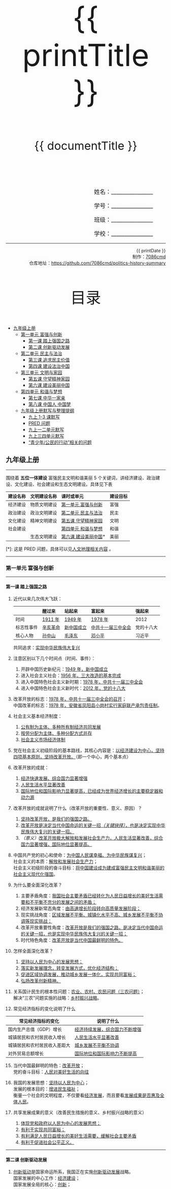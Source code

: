 
  <style>
  #title {
    padding-top: 40%;
    font-size: 96px;
  }

  #subtitle {
    font-size: 36px;
    padding-top: 18%;
  }

  #ending {
    padding-top: 60%;
    font-size: 48px;
    padding-bottom: 12%;
  }

  .center {
    text-align: center;
  }
  .right {
    text-align: right;
  }

  #inform {
    padding-right: 8%;
    font-size: 18px;
  }

  #allinform {
    padding-top: 18%;
  }

  .topic {
    padding-top: 12%;
    padding-bottom: 8%;
    font-size: 48px;
  }
</style>
<div class="center">
  <div id="title">{{ printTitle }}</div>
  <div id="subtitle" v-if="documentTitle !== printTitle">{{ documentTitle }}</div>
</div>
<div class="right" id="allinform">
  <p id="inform">姓名：________________</p>
  <p id="inform">学号：________________</p>
  <p id="inform">班级：________________</p>
  <p id="inform">学校：________________</p>

  <hr />
  <div>
    {{ printDate }}<br />
    制作：<a href="https://github.com/7086cmd/">7086cmd</a><br />
    仓库地址：<a href="https://github.com/7086cmd/politics-history-summary"
      >https://github.com/7086cmd/politics-history-summary</a
    >
  </div>
</div>


<div class="divider_top"></div>

<div class="divider_top"></div>

<div class="center">
  <div class="topic">目录</div>
</div>

  - [九年级上册](#九年级上册)<br>
    - [第一单元 富强与创新](#第一单元-富强与创新)<br>
      - [第一课 踏上强国之路](#第一课-踏上强国之路)<br>
      - [第二课 创新驱动发展](#第二课-创新驱动发展)<br>
    - [第二单元 民主与法治](#第二单元-民主与法治)<br>
      - [第三课 追求民主价值](#第三课-追求民主价值)<br>
      - [第四课 建设法治中国](#第四课-建设法治中国)<br>
    - [第三单元 文明与家园](#第三单元-文明与家园)<br>
      - [第五课 守望精神家园](#第五课-守望精神家园)<br>
      - [第六课 建设美丽中国](#第六课-建设美丽中国)<br>
    - [第四单元 和谐与梦想](#第四单元-和谐与梦想)<br>
      - [第七课 中华一家亲](#第七课-中华一家亲)<br>
      - [第八课 中国人 中国梦](#第八课-中国人-中国梦)<br>
    - [九年级上册默写与整理提纲](#九年级上册默写与整理提纲)<br>
      - [九上 1-3 课默写](#九上-1-3-课默写)<br>
      - [PRED 问题](#pred-问题)<br>
      - [九上一二单元默写](#九上一二单元默写)<br>
      - [九上三四单元默写](#九上三四单元默写)<br>
      - [“青少年/公民的行动”相关的问题](#“青少年/公民的行动”相关的问题)<br>

<div class="divider_top"></div>


## 九年级上册

---

围绕着 **五位一体建设** 富强民主文明和谐美丽 5 个关键词，讲经济建设、政治建设、文化建设、社会建设和生态文明建设。具体见下表

| 建设名称 | 文明建设名称 | 课时或单元                                                                                 | 建设目标 |
| :------- | :----------- | :----------------------------------------------------------------------------------------- | :------- |
| 经济建设 | 物质文明建设 | [第一单元 富强与创新](/道德与法治/九年级上册/第一单元%20富强与创新/)                       | 富强     |
| 政治建设 | 政治文明建设 | [第二单元 民主与法治](/道德与法治/九年级上册/第二单元%20民主与法治/)                       | 民主     |
| 文化建设 | 精神文明建设 | [第五课 守望精神家园](/道德与法治/九年级上册/第三单元%20文明与家园/#第五课-守望精神家园)   | 文明     |
| 社会建设 |              | [第四单元 和谐与梦想](/道德与法治/九年级上册/第四单元%20和谐与梦想/)                       | 和谐     |
|          | 生态文明建设 | [第六课 建设美丽中国](/道德与法治/九年级上册/第三单元%20文明与家园/#第六课-建设美丽中国)\* | 美丽     |

[\*]: 这是 PRED 问题，具体可以见[人文地理相关内容](/人文地理/第六单元%20共同面对的全球性问题/) 。

---

<div class="divider"></div>

### 第一单元 富强与创新

---

#### 第一课 踏上强国之路

1. 近代以来几次伟大飞跃：

    |            | 醒过来          | 站起来            | 富起来                    | 强起来     |
    | ---------- | --------------- | ----------------- | ------------------------- | ---------- |
    | 时间       | <u>1911 年</u>  | <u>1949 年</u>    | <u>1978 年</u>            | 2012       |
    | 标志性事件 | <u>辛亥革命</u> | <u>新中国成立</u> | <u>中共十一届三中全会</u> | 党的十八大 |
    | 核心人物   | <u>孙中山</u>   | <u>毛泽东</u>     | <u>邓小平</u>             | 习近平     |

    共同追求：<u>实现中华民族伟大复兴</u>

2. 注意区别以下几个时间点（时间、事件）：

    1. 开辟中国历史新纪元：<u>1949 年，新中国成立</u>
    2. 进入社会主义社会：<u>1956 年，三大改造的基本完成</u>
    3. 进入中国特色社会主义新时期：<u>1978 年，中共十一届三中全会</u>
    4. 进入中国特色社会主义新时代：<u>2012 年，党的十八大</u>

3. 改革开放的标志：<u>1978 年，中共十一届三中全会的召开</u>；<br>
   中国改革的标志：<u>1978 年，安徽省凤阳县小岗村实行家庭联产承包责任制</u>。

4. 社会主义基本经济制度：

    1. <u>公有制为主体、多种所有制经济共同发展</u>
    2. <u>按劳分配为主体、多种分配方式并存</u>
    3. <u>社会主义市场经济体制</u>

5. 党在社会主义初级阶段的基本路线，其核心内容是：<u>以经济建设为中心，坚持四项基本原则，坚持改革开放。</u>（即一个中心，两个基本点）

6. 改革开放的成就：

    1. <u>经济快速发展、综合国力显著增强</u>
    2. <u>人民生活水平显著改善</u>
    3. <u>国际地位和国际影响力显著提高，已经成为世界经济增长的主要稳定器和动力源</u>

7. 改革开放的成就说明了什么（改革开放的重要性、意义、原因）？

    1. <u>坚持改革开放，是我们的强国之路。</u>
    2. <u>改革开放是决定当代中国命运的关键一招<i>（关键抉择）</i>，也是决定实现中华民族伟大复兴的关键一招。</u>
    3. <i>（意义）</i><u>改革开放极大解放和发展社会生产力，人民生活显著改善，综合国力显著增强，国际地位显著提高。</u>

8. 中国共产党的初心和使命：<u>为中国人民谋幸福、为中华民族谋复兴</u>；<br>
   社会主义的本质：<u>解放和发展社会生产力</u>；<br>
   社会主义初级阶段的奋斗目标：<u>将中国建设成为建成富强民主文明和谐美丽的社会主义现代化强国</u>。

9. 为什么要全面深化改革？

    1. 主要矛盾角度：<u>我国社会主要矛盾已经转化为人民日益增长的美好生活需要和不平衡不充分的发展之间的矛盾；</u>
    2. 经济发展新常态角度：<u>由高速增长阶段转向高质量发展阶段；</u>
    3. 现实挑战角度：<u>区域发展不平衡、城镇化水平不高、城乡发展不平衡不协调等现实挑战；</u>
    4. 改革开放重要性角度：<u>改革开放是我们的强国之路，是决定当代中国命运的关键一招，也是实现中华民族伟大复兴的关键一招；</u>
    5. 时代特色角度：<u>改革开放是当代中国最鲜明的特色。</u>

10. 怎样全面深化改革？

    1. <u>坚持以人民为中心的发展思想；</u>
    2. <u>落实新发展理念，转变发展方式，优化经济结构；</u>
    3. <u>促进区域协调发展，推动城乡发展一体化，实现共同富裕；</u>
    4. <u>弘扬改革创新精神。</u>

11. 关系国计民生的根本性问题：<u>农业、农村、农民问题（三农问题）</u>；<br>
    解决“三农”问题实施的战略：<u>乡村振兴战略</u>。

12. 常见经济指标的变化说明了什么

| 常见经济指标的变化           | 说明了什么                            |
| ---------------------------- | ------------------------------------- |
| 国内生产总值（GDP）增长      | <u>经济持续发展，综合国力不断增强</u> |
| 城镇居民和农村居民收入增长   | <u>人民生活水平显著改善</u>           |
| 城镇居民和农村居民收入差距大 | <u>城乡发展不平衡不协调</u>           |
| 对外贸易总额增长             | <u>国际地位和国际影响力不断提高</u>   |

15. 当代中国最鲜明的特色：<u>改革开放</u>；<br>
    党的奋斗目标：<u>人民对美好生活的向往</u>

16. 我国的发展思想：<u>坚持以人民为中心</u>；<br>
    发展的根本目的：<u>增进民生福祉</u>；<br>
    衡量一个社会的文明程度，不仅要看<u>经济发展</u>，而且要看<u>发展成果是否惠及全体人民</u>。

17. 共享发展成果的意义（改善民生措施的意义、乡村振兴战略的意义）
    1. <u>体现党和政府以人民为中心的发展思想；</u>
    2. <u>有利于实现共同富裕；</u>
    3. <u>有利满足人民日益增长的美好生活需要，缓解社会主要矛盾</u>
    4. <u>有利于促进社会公平正义。</u>

---

#### 第二课 创新驱动发展

1. <u>创新驱动</u>是国家命运所系，我国正在实施<u>创新驱动发展</u>战略。<br>
   国家发展的中心工作：<u>经济建设</u>；<br>
   国家发展全局的核心：<u>创新</u>；<br>
   创新的核心：<u>科技创新</u>；<br>
2. 创新的重要性：
    1. <u>科技创新能力已经成为综合国力竞争的决定性因素。（创新已经成为世界主要国家发展战略的重心。）</u>
    2. <u>创新是引领发展的第一动力，创新是一个民族进步的灵魂，是一个国家兴旺发达的不竭源泉。</u>
3. 改革与创新的关系：
    1. <u>创新是改革开放的生命。</u>
    2. <u>国家用改革之手激活创新引擎</u>
4. 国家的中心工作：<u>经济建设</u>；<br>
   国家发展全局的核心：<u>创新</u>；<br>
   关系国计民生的根本性问题：<u>农业农村农民问题</u>；<br>
   全面创新的核心：<u>科技创新</u>；<br>
   经济建设的重心：<u>依靠科技进步和提高劳动者素质</u>；<br>
   我们的强国之路：<u>改革开放</u>；<br>
   引领发展的第一动力：<u>创新</u>；<br>
   当代中国最鲜明的特色：<u>改革开放</u>；<br>
   民族振兴、社会进步的基石：<u>教育</u>；<br>
   企业持续发展之基、市场制胜之道：<u>提升创新能力</u>；<br>
   决定当代中国命运的关键抉择：<u>改革开放</u>；<br>
   综合国力竞争的决定性因素：<u>科技创新能力</u>；<br>
   培养创新型人才的根本途径：<u>教育</u>；<br>
   社会创新的重要力量：<u>企业</u>。

5. 党的奋斗目标：<u>人民对美好生活的向往</u>；<br>
   党和政府坚持的发展思想：<u>以人民为中心</u>；<br>
   社会主义初级阶段的奋斗目标：<u>把我国建设成为富强民主文明和谐的社会主义现代化强国</u>；<br>
   我国社会主要矛盾：<u>人民日益增长的美好生活需要和不平衡不充分的发展之间的矛盾</u>。

6. 发展的目的：<u>增进民生福祉</u>；<br>
   创新的目的：<u>增进人民福祉，让生活更美好</u>。

7. 我国取得的科技成就体现了怎样的科技现状：
   <u>我国在尖端技术的掌握和创新方面打下了坚实的基础，在一些重要领域走在世界前列。</u>

8. 为什么要建设创新型国家？
    1. 重要性角度：<u>创新是引领发展的第一动力，科技创新能力已经成为综合国力竞争的决定性因素。</u>
    2. 科技国情角度：<u>从整体上看，仍面临创新能力不强、科技发展总体水平不高、科技对经济社会发展的支撑能力不足、科技对经济增长贡献率远低于发达国家水平等问题。中国科技创新之路任重道远，需要加快建设创新型国家。</u>
    3. 意义角度：<u>建设创新型国家，有利于提高我国的科技创新能力和科技发展水平，有利于提高科技对经济社会发展的支撑能力和对经济增长的贡献率，有利于增强综合国力，在国际竞争中占据战略主动地位。</u>
9. 怎样建设创新型国家？
    1. 国家角度：
        1. <u>落实科教兴国、人才强国战略，把经济建设重心转移到依靠科技进步和提高劳动者素质的轨道上来；</u>
        2. <u>大力发展教育事业，培养创新型人才；</u>
        3. <u>实施创新驱动发展战略，推进以科技创新为核心的全面创新，增强自主创新能力；</u>
        4. <u>营造有利于创新的舆论氛围和法治环境。</u>
    2. 企业角度：
        1. <u>企业是社会创新的重要力量，提升创新能力是企业持续发展之基、市场制胜之道；</u>
        2. <u>增强自主创新能力。</u>
    3. 个人角度：
        1. <u>努力学习，提高科学文化素质；</u>
        2. <u>积极参加社会实践，培养创新能力和实践能力；</u>
        3. <u>树立远大理想，增强社会责任感。</u>
10. 教育的重要性 （国家角度）：<u>教育是民族振兴、社会进步的基石，是提高国民素质，培养创新型人才、促进人的全面发展的根本途径。</u>（个人角度见[八下第二单元](/道德与法治/八年级下册/第二单元%20理解权利义务/)内容）

---

<iframe src="/assets/summaries-blank/ml-g91-1-1-1.pdf" frameborder="0" width="100%" height="40%" type="application/pdf"></iframe>

<iframe src="/assets/summaries-blank/ml-g91-1-1-2.pdf" frameborder="0" width="100%" height="40%" type="application/pdf"></iframe>

<iframe src="/assets/summaries-blank/ml-g91-1-2.pdf" frameborder="0" width="100%" height="40%" type="application/pdf"></iframe>

<div class="divider"></div>

### 第二单元 民主与法治

---

#### 第三课 追求民主价值

1. 社会主义民主的本质特征：<u>人民当家作主</u><br>
   目的：<u>保障最广大人民的利益</u><br>
   我国社会主义民主的特点：<u>是新型的民主，是维护人民根本利益的最广泛、最真实、最管用的民主</u>；

2. 我国社会主义民主的重要形式：<u>选举民主、协商民主</u>；<br>
   我国公民行使民主权利的形式：<u>民主选举、民主决策、民主监督</u>。

3. 人民民主的真谛：<u>有事好商量，众人的事情由众人商量</u>；<br>
   我国社会主义民主政治的特有形式和独特优势：<u>协商民主</u>；

4. 我国的社会主义民主制度：

    1. <u>人民代表大会制度</u>（人民掌握国家政权、行使权力的根本途径）；
    2. <u>中国共产党领导的多党合作和政治协商制度</u>（求同存异、最大公约数、最大同心圆）；
    3. <u>民族区域自治制度</u>（实现民族平等）；
    4. <u>基层群众自主制度</u>（社会主义民主政治建设的基础）；

5. 人民实现民主权利的一种重要形式：<u>民主选举</u>；<br>
   保障人民利益得到充分实现的有效方式：<u>民主决策</u>；<br>
   公民参与民主生活、行使公民监督权的具体体现：<u>民主监督</u>；

6. 我国公民参与民主决策的制度：<u>社情民意反映制度</u>、<u>专家咨询制度</u>、<u>重大事项社会公示制度</u>和<u>社会听证制度</u>等是公民参与民主决策的有力保证。

7. 社会听证制度（或其它民主决策制度）的意义：

    1. <u>是公民参与民主决策的有力保证；</u>
    2. <u>有利于决策方认真听取各方意见，集中民智，促进决策科学化。</u>

8. 民主监督的意义

    1. 国家角度：<u>有利于国家机关和国家工作人员改进工作，防止滥用权力，预防腐败；</u>
    2. 个人角度：<u>有助于增强公民的参与意识，保障公民的监督权。</u>

9. 网络问政的作用

    1. <u>有利于推进决策的民主化和科学化；</u>
    2. <u>有利于拓宽民主渠道，保障公民的监督权；</u>
    3. <u>有利于促进政府依法行政。</u>

10. 政府召开听证会（或网络问政）说明了什么

    1. <u>我国是人民当家作主的国家（人民是国家的主人）；</u>
    2. <u>政府坚持以人民为中心的发展思想；</u>
    3. <u>政府坚持依法行政，保障公民的参与权和监督权。</u>

11. 公民参与听证会（或网络问政）说明了什么

    1. <u>我国是人民当家作主的国家（人民是国家的主人）；</u>
    2. <u>公民依法享有建议权和监督权；</u>
    3. <u>公民参与民主生活的意识在不断增强。</u>

12. 公民如何参与民主生活：
    要有<u>社会责任感</u>和<u>主人翁意识</u>，以<u>理性、公正、客观</u>的态度全面、深刻、辩证地看问题， <u>立场正确、逻辑清晰</u>地表达观点和意见，逐步提高<u>依法有序</u>的能力。

13. 公民如何增强民主意识
    1. 公民要<u>自觉遵守宪法</u>，始终按照宪法原则和精神参与民主生活。
    2. 要不断<u>积累民主知识</u>，形成尊重、宽容、批判和协商的民主态度。
    3. 通过<u>依法参与公共事务</u>，在实践中增强民主意识。

---

#### 第四课 建设法治中国

1. 法治的要求

    1. 法治要求实行<u>良法之治</u>。其特征是：
        1. <u>反应最广大人民群众的意志和利益</u>；
        2. 反映社会发展的规律；
        3. <u>维护公民的基本权利</u>，<u>符合公平正义要求</u>，促进人与社会的共同发展；
    2. 法治还要求<u>善治</u>。其要求是：
        1. <u>建立在民主的基础上</u>；
        2. <u>通过赋予公民更多的参与公共活动的机会和权利</u>。

2. <u>依法治国</u>是党领导人民治理国家的基本方略。
3. 全面依法治国<br>
   地位：<u>是中国特色社会主义的本质要求和重要保障</u>；<br>
   全面依法治国的根本遵循和行动指南：<u>习近平法治思想</u>；<br>
   全面依法治国的总目标：<u>建设中国特色社会主义法治体系，建设社会主义法治国家</u>；<br>
   （全面）依法治国的基本方针：<u>科学立法、严格执法、公正司法、全民守法</u>。
4. 区分几个本质性的观点
    1. 中国特色社会主义最本质的特征：<u>中国共产党领导</u>；
    2. 中国特色社会主义本质要求：<u>全面依法治国</u>；
    3. 我国社会主义民主政治的本质特征：<u>人民当家作主</u>。
5. 中国特色社会主义法治道路，必须坚持<u>党的领导、人民当家作主、依法治国</u>有机统一。
6. 现代法治政府行使权利普遍奉行的基本原则是<u>依法行政</u>，其核心是<u>规范政府行政权</u>。
7. 政府和人民的关系

    1. <u>政府的权利来源于人民</u>；
    2. <u>政府的宗旨是为人民服务</u>；
    3. <u>政府的工作要对人民负责，受人民监督，为人民谋利益</u>。

8. 如何建设法治政府（如何坚持依法行政）

    1. <u>我国政府依法行政，全面推进政务公开</u>，保障公民的知情权和监督权，<u>促进政府决策科学化和民主化</u>；
    2. <u>防范行政权力的滥用</u>，维护广大人民群众的合法利益，<u>提高政府公信力</u>；
    3. <u>公民要积极参与、献计献策、主动监督</u>。

9. 建设法治政府的意义有哪些

    1. 政府角度
        1. <u>有利于我国政府依法行政，全面推进政务公开，促进政府决策科学化和民主化</u>；
        2. <u>有利于防范行政权力的滥用，提高政府公信力</u>；
    2. 公民角度
        1. <u>有利于保障公民的知情权和监督权</u>；
        2. <u>有利于维护广大人民群众的合法利益</u>。

10. 如何厉行法治

    1. 总要求：<u>要推进科学立法、严格执法、公正司法、全民守法</u>。
    2. 对社会各界的要求<br>
       公民：<u>要增强尊法学法守法用法意识，树立正确的权利义务观念</u>；<br>
       企业：<u>依法经营</u>；<br>
       中国共产党：<u>依法执政</u>；<br>
       政府：<u>严格执法，依法行政</u>；<br>
       立法机关：<u>科学立法</u>；<br>
       司法机关：<u>公正司法</u>；<br>
       社会：<u>加强法治宣传，弘扬法治精神，共同营造良好的法治文化环境</u>。<br>

11. 法治和德治的关系
    1. <u>法律与道德相辅相成，法治与德治相得益彰，共同发挥作用</u>；
    2. <u>既重视发挥法律的规范作用，又重视发挥道德的教化作用</u>；
    3. <u>强化法律对道德建设的促进作用，强化道德对法治文化的支撑作用</u>。

---

<iframe src="/assets/summaries-blank/ml-g91-2-3.pdf" frameborder="0" width="100%" height="40%" type="application/pdf"></iframe>

<iframe src="/assets/summaries-blank/ml-g91-2-4.pdf" frameborder="0" width="100%" height="40%" type="application/pdf"></iframe>

<div class="divider"></div>

### 第三单元 文明与家园

---

#### 第五课 守望精神家园

1. 中华文化的特点：<u>源远流长、博大精深、薪火相传、历久弥新</u>；
2. 中华民族共同创造的精神家园：<u>中华文化</u>；<br>
   中华文化的精髓：<u>中华传统美德</u>；
3. 一个民族进步的灵魂：<u>创新</u>；<br>
   一个国家、一个民族的灵魂：<u>文化</u>；
4. 中华文化薪火相传、历久弥新的原因：<u>中华文化具有应对挑战、与时俱进的创造力和海纳百川、有容乃大的包容力</u>；
5. 中国特色社会主义文化的内涵：<u>中华优秀传统文化、革命文化、社会主义先进文化</u>；
6. 中华民族精神的内涵：<u>以爱国主义为核心的团结统一、爱好和平、勤劳勇敢、自强不息的伟大民族精神</u>；
7. 民族精神的品格：<u>与时俱进</u>；<br>
   当代中国精神的集中体现：<u>社会主义核心价值观</u>；
8. 社会主义核心价值观的内涵：

    1. 国家层面的价值目标：<u>富强、民主、文明、和谐</u>；
    2. 社会层面的价值取向：<u>自由、平等、公正、法治</u>；
    3. 个人层面的价值准则：<u>爱国、敬业、诚信、友善</u>；

9. 中华文化的重要性（作用）

    1. <u>文化是一个国家、一个民族的灵魂；</u>
    2. 中华文化积淀着中华民族最深层的精神追求，代表着中华民族独特的精神标识，<u>为中华民族的伟大复兴提供了精神动力；</u>
    3. <u>增添了中国人民和中华民族内心深处的自信和自豪；</u>
    4. 中华文化是各民族共同创造的精神家园，是中华民族的根。

10. 坚定文化自信的重要性

    1. <u>文化自信是一个国家、一个民族发展中最基本、最深沉、最持久的力量；</u>
    2. <u>有利于实现中华民族伟大复兴；</u>
    3. <u>坚定文化自信，事关国运兴衰、文化安全和民族精神的传承和发展。</u>

11. 如何坚定文化自信（如何发展中国特色社会主义文化）

    1. <u>坚持以马克思主义为指导；</u>
    2. <u>推动中华优秀传统文化创造性转化、创造性发展</u>，继承革命文化，发展社会主义先进文化；
    3. <u>不忘本来，吸收外来，面向未来</u>，不断铸就中华文化新辉煌。

12. 举办各类先进人物评选表彰活动的意义

    1. <u>有利于践行社会主义核心价值观，弘扬中华民族传统美德；</u>
    2. <u>有利于弘扬以爱国主义为核心的民族精神，为中华民族伟大复兴提供不竭精神动力；</u>
    3. <u>有利于增强人们的社会责任感，弘扬社会正义，维护社会正气。</u>

13. 弘扬民族精神的原因（重要性）

    1. <u>民族精神始终是中华民族生生不息、发展壮大的强大精神支柱；</u>
    2. <u>是维系我国各族人民世世代代团结奋斗的牢固精神纽带；</u>
    3. <u>是激励中华儿女为实现中国梦而奋斗的不竭精神动力。</u>

14. XX 精神和民族精神的关系

    1. <u>XX 精神是中华民族精神的丰富和发展；</u>
    2. <u>是中华民族精神的具体体现；</u>
    3. <u>具有鲜明的先进性和时代性。</u>

15. 培育社会主义核心价值观的原因

    1. <u>社会主义核心价值观是当代中国精神的集中体现；</u>
    2. <u>是当代中国人评判是非曲直的价值标准；</u>
    3. 凝结着全体人民共同的价值追求，是坚持和发展中国特色社会主义的价值导向，也<u>是实现中华民族伟大复兴的价值引领；</u>
    4. <u>促进人的全面发展，引领人的全面进步。</u>

---

#### 第六课 建设美丽中国

::: warning 重要提醒

本课内容和人文地理 PRED 问题内容重复，详见[人文地理 PRED 问题](/人文地理/第六单元%20共同面对的全球性问题/))

:::

---

<iframe src="/assets/summaries-blank/ml-g91-3-5.pdf" frameborder="0" width="100%" height="40%" type="application/pdf"></iframe>

<div class="divider"></div>

### 第四单元 和谐与梦想

---

#### 第七课 中华一家亲

::: tip 提醒
本课的内容主要围绕民族团结和祖国统一来讲，和[中国现代史第四单元](/中国历史/现代史/第四单元%20民族团结与祖国统一/)的内容相近。
:::

1. 处理民族关系的基本政治制度：<u>民族区域自治制度</u>；<br>
   处理民族关系的方针：<u>民族平等、民族团结和各民族共同繁荣</u>；<br>
   社会主义民族关系：<u>平等团结互助和谐</u>。

2. 我国民族人口分布格局：<u>大杂居、小聚居、交错居住</u>（可见[地理部分内容](/人文地理/第四单元%20中国各族人民的家园/第一课%20国土与人民/#第四框-多民族的大家庭)）；

3. 中华民族的最高利益：<u>加强和巩固民族团结，维护祖国统一</u>；<br>
   中华民族的根本利益：<u>解决台湾问题，实现祖国完全统一</u>。

4. 安邦定国的重要基石：<u>国家安全</u>；<br>
   民族振兴、社会进步的基石：<u>教育</u>。

5. 一国两制的内容<br>
   在<u>祖国统一</u>的前提下，国家的主体坚持<u>社会主义</u>制度，同时在<u>台湾、香港、澳门</u>保持原有的<u>资本主义制度和生活方式</u>长期不变，享有<u>高度</u>的自治权。

6. “一国”和“两制”的关系<br>
   “一国”是实行“两制”的<u>前提</u>和<u>基础</u>，“两制”<u>从属</u>和<u>派生</u>于“一国”并统一于“一国”之内。

7. 一国两制的成功实践

    1. <u>1997</u>年 7 月 1 日，<u>香港</u>回归；
    2. <u>1999</u>年 12 月 20 日，<u>澳门</u>回归。

8. 香港澳门问题的实质：<u>国家主权问题</u>；<br>
   台湾问题的实质：<u>内政问题</u>；<br>
   台湾问题的由来：<u>1949 年渡江战役胜利，结束了国民党在大陆的统治，国民党残余势力退往台湾</u>。

9. 保持香港、澳门长期繁荣稳定的方针：<u>“一国两制”、“港人治港”、“澳人治澳”、高度自治</u>。

10. 解决台湾问题、实现祖国完全统一的措施

    1. <u>“和平统一、一国两制”</u>是解决台湾问题的基本方针，也是实现国家统一的最佳方式；
    2. <u>一个中国原则</u>是两岸关系的政治基础，必须坚持 “九二共识”，坚决反对“台独”；
    3. 文化经济领域：<u>共同弘扬中华文化，增进对和平统一的认同。深化两岸融合发展，打造两岸共同市场，多走动、多交流、多沟通，增进理解、信任。</u>；

11. 为什么要加强和巩固民族团结

    1. <u>加强和巩固民族团结，维护祖国统一，是中华民族的最高利益；</u>
    2. <u>维护和促进民族团结，是每个公民的神圣职责和光荣义务；</u>
    3. <u>各族人民只有铸牢中华民族共同体意识，手足相亲、守望相助、齐心奋斗，伟大的祖国才能繁荣发展。</u>

12. 公民如何履行维护民族团结的义务

    1. <u>维护和促进民族团结，是每个公民的神圣职责和光荣义务；</u>
    2. <u>铸牢中华民族共同体意识；</u>
    3. <u>尊重各民族的宗教信仰、风俗习惯、语言文字；宣传党的民族政策；与破坏民族团结的行为作斗争；</u>

13. 促进各民族共同繁荣、增进民族团结的意义

    1. <u>有利于民族地区经济发展；</u>
    2. <u>有利于促进民族关系更加融洽、社会更加和谐稳定；</u>
    3. <u>有利于推动少数民族文化发展；</u>
    4. <u>有利于巩固边防、维护国家统一和安全。</u>

14. 为什么说实现祖国完全统一是历史的必然（解决台湾问题、实现祖国完全统一的有利条件）

    1. <u>改革开放以来，我国经济发展迅速，综合国力不断增强；</u>
    2. <u>台湾是中华人民共和国的神圣领土的一部分；</u>
    3. <u>“一国两制”在香港、澳门的成功实践；</u>
    4. <u>两岸同胞同根同源、同文同种，中华文化是两岸同胞血脉相连的精神纽带；</u>
    5. <u>解决台湾问题，实现祖国完全统一，是全体中华儿女的共同愿望，是中华民族的根本利益所在。</u>

15. 在祖国统一问题/台湾问题上，青少年该怎么做

    1. <u>努力学习，立志成才，报效祖国；</u>
    2. <u>自觉履行维护国家统一的义务，积极宣传“一国两制”政策；</u>
    3. <u>依法同破坏祖国统一的言行作斗争。</u>

---

#### 第八课 中国人 中国梦

1. 近代以来中华民族最伟大的梦想（中国梦）：<u>实现中华民族伟大复兴</u>；<br>
   中国梦的内涵：<u>实现国家富强、民族振兴、人民幸福</u>。

2. 中国共产党的指导思想：

    1. <u>马克思列宁主义</u>；
    2. <u>毛泽东思想</u>；
    3. <u>邓小平理论</u>；
    4. <u>“三个代表”重要思想</u>；
    5. <u>科学发展观</u>；
    6. <u>习近平新时代中国特色社会主义思想</u>。
       ::: tip 备注
       （3）—（6）为中国特色社会主义理论，其中（6）是马克思主义中国化的最新成果
       :::

3. “五位一体”总体布局：<u>经济建设、政治建设、文化建设、社会建设、生态文明建设</u>；<br>
   “四个全面”战略布局：<u>全面建成社会主义现代化国家、全面深化改革、全面依法治国、全面从严治党</u>。

4. 我国发展新的历史方位：<u>中国特色社会主义进入了新时代</u>；<br>
   党和国家的发展思想是<u>以人民为中心</u>； <br>
   新发展理念：<u>创新、协调、绿色、开放、共享</u>。

5. 请写出对应的新发展理念：

    1. 区域、城乡发展不平衡问题：<u>协调</u>；
    2. 人与自然和谐问题：<u>绿色</u>；
    3. 对外交流合作：<u>开放</u>；
    4. 医疗、养老等民生措施：<u>共享</u>；
    5. 与科技相关的问题：<u>创新</u>。

6. 中国自信、民族自信的根本所在（中国特色社会主义事业取得一切成就的根本原因）：<u>中国共产党领导中国人民开辟了中国特色社会主义道路，形成了中国特色社会主义理论体系，确立了中国特色社会主义制度，发展了中国特色社会主义文化</u>。

7. 办好中国的事情，关键在<u>党</u>。

8. 如何实现中国梦？（国家层面）

    1. <u>必须坚持中国共产党领导，统筹推进“五位一体”总体布局，协调推进“四个全面”战略布局，贯彻五大新发展理念；</u>
    2. <u>必须走中国道路。中国道路就是中国特色社会主义道路；</u>
    3. <u>必须弘扬中国精神。中国精神就是以爱国主义为核心的民族精神和改革创新为核心的时代精神。</u>
    4. <u>必须凝聚中国力量。中国力量就是全国各族人民大团结的力量。</u>

9. 怎样做自信的中国人？

    1. <u>对国家有认同；</u>
    2. <u>对文化有底气；</u>
    3. <u>对发展有信心；</u>
    4. <u>坚定中国特色社会主义“四个自信”。</u>

10. 填空

    ![ml-g91-4-8-1](/assets/ml-g91-4-8-1.png)

---

<iframe src="/assets/summaries-blank/ml-g91-4-7.pdf" frameborder="0" width="100%" type="application/pdf"></iframe>

<iframe src="/assets/summaries-blank/ml-g91-4-8.pdf" frameborder="0" width="100%" height="40%" type="application/pdf"></iframe>

<div class="divider"></div>

### 九年级上册默写与整理提纲

---

- [1-3 课默写](#1-3-课默写)
- [PRED 问题](#pred-问题)
- [一二单元默写](#一二单元默写)
- [三四单元默写](#三四单元默写)
- [“青少年/公民的行动”相关的问题](#“青少年-公民的行动”相关的问题)

---

#### 九上 1-3 课默写

1. 注意区别以下几个时间点（时间、事件）：

   1. 开辟中国历史新纪元：<u>1949 年，新中国成立</u>
   2. 进入社会主义社会：<u>1956 年，三大改造的基本完成</u>
   3. 进入中国特色社会主义新时期：<u>1978 年，中共十一届三中全会</u>
   4. 进入中国特色社会主义新时代：<u>2012 年，党的十八大</u>

2. 改革开放的重要性

   1. <u>坚持改革开放，是我们的强国之路。</u>
   2. <u>改革开放是决定当代中国命运的关键一招<i>（关键抉择）</i>，也是决定实现中华民族伟大复兴的关键一招。</u>
   3. （意义）<u>改革开放极大解放和发展社会生产力，人民生活显著改善，综合国力显著增强，国际地位显著提高。</u>

3. 创新的重要性：

   1. <u>科技创新能力已经成为综合国力竞争的决定性因素。（<i>创新已经成为世界主要国家发展战略的重心。</i>）</u>
   2. <u>创新是引领发展的第一动力，创新是一个民族进步的灵魂，是一个国家兴旺发达的不竭源泉。</u>

4. 国家的中心工作：<u>经济建设</u>；<br>
   国家发展全局的核心：<u>创新</u>；<br>
   全面创新的核心：<u>科技创新</u>；<br>
   经济建设的重心：<u>依靠科技进步和提高劳动者素质</u>；<br>
   民族振兴、社会进步的基石：<u>教育</u>；<br>
   企业持续发展之基、市场制胜之道：<u>提升创新能力</u>；<br>
   党的奋斗目标：<u>人民对美好生活的向往</u>；<br>
   党和政府坚持的发展思想：<u>以人民为中心</u>；<br>
   社会主义初级阶段的奋斗目标：<u>将中国建设成为建成富强民主文明和谐美丽的社会主义现代化强国</u>；<br>
   我国社会主要矛盾：<u>人民日益增长的美好生活需要和不平衡不充分的发展之间的矛盾</u>；<br>
   发展的目的：<u>增进民生福祉</u>；<br>
   创新的目的：<u>增进人民福祉，让生活更美好</u>。<br>

5. 怎样建设创新型国家（国家角度）

   1. <u>落实科教兴国、人才强国战略，把经济建设重心转移到依靠科技进步和提高劳动者素质的轨道上来</u>
   2. <u>大力发展教育事业，培养创新型人才</u>
   3. <u>实施创新驱动发展战略，推进以科技创新为核心的全面创新，增强自主创新能力</u>
   4. <u>营造有利于创新的舆论氛围和法治环境。</u>

6. 社会主义民主的本质特征：<u>人民当家作主</u>；<br>
   目的：<u>保障最广大人民的利益</u>；<br>
   我国社会主义民主的特点：<u>是新型的民主，是维护人民根本利益的最广泛、最真实、最管用的民主</u>。

7. 我国社会主义民主的重要形式：<u>选举民主、协商民主</u>；<br>
   我国公民行使民主权利的形式：<u>民主选举、民主决策、民主监督</u>。

8. 人民民主的真谛：<u>有事好商量，众人的事情由众人商量</u>；<br>
   我国社会主义民主政治的特有形式和独特优势：<u>协商民主</u>。

9. 我国公民参与民主决策的制度：<u>社情民意反映制度</u>、<u>专家咨询制度</u>、<u>重大事项社会公示制度</u>和<u>社会听证制度</u>等是公民参与民主决策的有力保证。

10.   网络问政的作用
      1. <u>有利于推进决策的民主化和科学化；</u>
      2. <u>有利于拓宽民主渠道，保障公民的监督权；</u>
      3. <u>有利于促进政府依法行政。</u>

11.   政府召开听证会（或网络问政）说明了什么
      1. <u>我国是人民当家作主的国家（人民是国家的主人）；</u>
      2. <u>政府坚持以人民为中心的发展思想；</u>
      3. <u>政府坚持依法行政，保障公民的参与权和监督权。</u>

---

#### PRED 问题

1. 我国人口国情

    1. <u>人口老龄化程度不断加深；</u>
    2. <u>人口素质大幅提高，但与世界发达国家相比还有上升空间；</u>
    3. <u>人口总量大，但增长势头明显减弱。</u>

2. 解决我国人口问题的基本国策：<u>计划生育</u>。

3. 我国的资源国情

    1. <u>我国资源总量丰富，人均占有量少；</u>
    2. <u>空间分布不均匀；</u>
    3. <u>利用率低，破坏与浪费严重。</u>

4. 我国主要的生态环境问题：<u>荒漠化、水土流失</u>；<br>
   我国主要的环境污染问题：<u>废气、废水、固体废弃物污染</u>。

5. 一个文明建设：<u>生态文明建设</u>；<br>
   两个社会：<u>资源节约型社会、环境友好型社会</u>；<br>
   两个发展观：<u>科学发展观、可持续发展观</u>；<br>
   两个发展战略：<u>可持续发展战略、科教兴国战略</u>；<br>
   两条道路：<u>生产发展、生活富裕、生态良好</u>的文明发展道路、<u>绿色发展</u>道路；<br>
   五大新发展理念：<u>创新、协调、绿色、开放、共享</u>；<br>
   三大基本国策：<u>（人口）计划生育、（资源）节约资源、（环境）保护环境</u>。<br>

6. 中国如何实现可持续发展（绿色发展、美丽中国……）的措施

    1. <u>政府积极贯彻可持续发展思想，依据中国国情，坚持创新、协调、绿色、开放、共享的新发展理念；</u>
    2. <u>树立“绿水青山就是金山银山”的意识；</u>
    3. <u>坚定可持续发展，坚定走生产发展、生活富裕、生态良好的文明发展道路；</u>
    4. <u>建设资源节约型、环境友好型社会，形成人与自然和谐发展的现代化建设新格局；</u>
    5. <u>坚持节约资源和环境保护的基本国策。</u>

7. 走可持续发展道路（低碳生活、美丽中国），青少年该怎么做？
    1. <u>积极宣传节约资源、保护环境的基本国策；</u>
    2. <u>采取低碳环保的生活方式，如一水多用、植树种草、不乱扔垃圾、公交出行等。</u>
    3. <u>依法同浪费资源、破坏环境的行为做斗争。</u>

---

#### 九上一二单元默写

1. 民族振兴、社会进步的基石：<u>教育</u>；<br>
   安邦定国的重要基石：<u>国家安全</u>；<br>
   发展的根本目的：<u>增进民生福祉</u>；<br>
   党和国家的发展思想：<u>以人民为中心</u>；<br>
   中国共产党的初心和使命：<u>为中国人民谋幸福、为中华民族谋复兴</u>；<br>
   衡量一个社会的文明程度，不仅要看<u>经济发展</u>，而且要看<u>发展成果是否惠及全体人民</u>。

2. 为什么要全面深化改革？

    1. 主要矛盾角度：<u>我国社会主要矛盾已经转化为人民日益增长的美好生活需要和不平衡不充分的发展之间的矛盾；</u>
    2. 经济发展新常态角度：<u>由高速增长阶段转向高质量发展阶段；</u>
    3. 现实挑战角度：<u>区域发展不平衡、城镇化水平不高、城乡发展不平衡不协调等现实挑战；</u>
    4. 改革开放重要性角度：<u>改革开放是我们的强国之路，是决定当代中国命运的关键一招，也是实现中华民族伟大复兴的关键一招。</u>


3. 共享发展成果的意义（改善民生措施的意义、乡村振兴战略的意义）
    1. <u>体现党和政府以人民为中心的发展思想；</u>
    2. <u>有利于实现共同富裕；</u>
    3. <u>有利满足人民日益增长的美好生活需要，缓解社会主要矛盾</u>
    4. <u>有利于促进社会公平正义。</u>

4. 创新的重要性（国家、企业角度）
    1. 国家角度：
        1. 科技创新能力已经成为综合国力竞争的决定性因素。（创新已经成为世界主要国家发展战略的重心。）
        2. 创新是引领发展的第一动力，创新是一个民族进步的灵魂，是一个国家兴旺发达的不竭源泉。
    2. 企业角度：企业是社会创新的重要力量，提升创新能力是企业持续发展之基、市场制胜之道。

5. 怎样建设创新型国家（国家角度）
    1. <u>落实科教兴国、人才强国战略，把经济建设重心转移到依靠科技进步和提高劳动者素质的轨道上来</u>
    2. <u>大力发展教育事业，培养创新型人才</u>
    3. <u>实施创新驱动发展战略，推进以科技创新为核心的全面创新，增强自主创新能力</u>
    4. <u>营造有利于创新的舆论氛围和法治环境。</u>

6. 我国社会主义民主的本质特征：<u>人民当家作主</u>；<br>
   中国特色社会主义的本质要求：<u>全面依法治国</u>；<br>
   中国特色社会主义最本质的特征：<u>中国共产党领导</u>。

7. 中国特色社会主义法治道路，必须坚持<u>党的领导、人民当家作主、依法治国</u>有机统一。<br>
   全面依法治国的根本遵循和行动指南：<u>习近平法治思想</u>；<br>
   （全面）依法治国的基本方针：<u>科学立法、严格执法、公正司法、全民守法</u>。

8. 我国社会主义民主的重要形式：<u>选举民主、协商民主</u>；<br>
   我国公民行使民主权利的形式：<u>民主选举、民主决策、民主监督</u>；<br>
   人民民主的真谛：<u>有事好商量，众人的事情由众人商量</u>。

9. 社会听证制度（或其它民主决策制度）的意义：

    1. <u>是公民参与民主决策的有力保证；</u>
    2. <u>有利于决策方认真听取各方意见，集中民智，促进决策科学化。</u>

10. 法治的要求

    1. 法治要求实行<u>良法之治</u>。其特征是：
        1. <u>反应最广大人民群众的意志和利益</u>；
        2. 反映社会发展的规律；
        3. <u>维护公民的基本权利</u>，<u>符合公平正义要求</u>，促进人与社会的共同发展；
    2. 法治还要求<u>善治</u>。其要求是：
        1. <u>建立在民主的基础上</u>；
        2. <u>通过赋予公民更多的参与公共活动的机会和权利</u>。

11. 建设法治政府的意义有哪些

    1. 政府角度
        1. <u>有利于我国政府依法行政，全面推进政务公开，促进政府决策科学化和民主化</u>；
        2. <u>有利于防范行政权力的滥用，提高政府公信力</u>；
    2. 公民角度
        1. <u>有利于保障公民的知情权和监督权</u>；
        2. <u>有利于维护广大人民群众的合法利益</u>。

---

#### 九上三四单元默写

1. 中华文化的特点：<u>源远流长、博大精深、薪火相传、历久弥新</u>；<br>
   中华文化的精髓：<u>中华传统美德</u>；<br>
   一个民族进步的灵魂：<u>创新</u>；<br>
   一个国家、一个民族的灵魂：<u>文化</u>；<br>
   文化最深层的内核：<u>价值观</u>；<br>
   当代中国精神的集中体现：<u>社会主义核心价值观</u>。

2. 中华民族精神的内涵：<u>以爱国主义为核心的团结统一、爱好和平、勤劳勇敢、自强不息的伟大民族精神</u>；<br>
   中国精神的内涵：<u>以爱国主义为核心的民族精神和改革创新为核心的时代精神</u>。<br>

3. 中华文化的重要性（作用）

    1. <u>文化是一个国家、一个民族的灵魂；</u>
    2. 中华文化积淀着中华民族最深层的精神追求，代表着中华民族独特的精神标识，<u>为中华民族的伟大复兴提供了精神动力；</u>
    3. <u>增添了中国人民和中华民族内心深处的自信和自豪；</u>
    4. 中华文化是各民族共同创造的精神家园，是中华民族的根。

4. 如何坚定文化自信（如何发展中国特色社会主义文化）

    1. <u>坚持以马克思主义为指导；</u>
    2. <u>推动中华优秀传统文化创造性转化、创造性发展，继承革命文化，发展社会主义先进文化；</u>
    3. <u>不忘本来，吸收外来，面向未来，不断铸就中华文化新辉煌。</u>

5. 弘扬民族精神的原因（重要性）

    1. <u>民族精神始终是中华民族生生不息、发展壮大的强大精神支柱；</u>
    2. <u>是维系我国各族人民世世代代团结奋斗的牢固精神纽带；</u>
    3. <u>是激励中华儿女为实现中国梦而奋斗的不竭精神动力。</u>

6. 我国的民族政策：
    1. 基本政治制度：<u>民族区域自治制度</u>；
    2. 处理民族关系的方针：<u>民族平等、民族团结、各民族共同繁荣</u>。

   社会主义民族关系的特点：<u>平等团结互助和谐</u>。

7. 中华民族的最高利益：<u>加强和巩固民族团结，维护祖国统一</u>；<br>
   中华民族的根本利益：<u>解决台湾问题，实现祖国完全统一</u>；<br>
   解决台湾问题的基本方针：<u>和平统一，一国两制</u>；<br>
   解决台湾问题的政治基础（前提和基础）：<u>坚持一个中国原则</u>；<br>
   保持香港、澳门长期繁荣稳定的方针：<u>“一国两制”、“港人治港”、“澳人治澳”、高度自治</u>。

8. 公民如何履行维护民族团结的义务

    1. <u>维护和促进民族团结，是每个公民的神圣职责和光荣义务；</u>
    2. <u>铸牢中华民族共同体意识；</u>
    3. <u>尊重各民族的宗教信仰、风俗习惯、语言文字；宣传党的民族政策；与破坏民族团结的行为作斗争。</u>

9. 促进各民族共同繁荣、增进民族团结的意义

    1. <u>有利于民族地区经济发展；</u>
    2. <u>有利于促进民族关系更加融洽、社会更加和谐稳定；</u>
    3. <u>有利于推动少数民族文化发展；</u>
    4. <u>有利于巩固边防、维护国家统一和安全。</u>

10. 近代以来中华民族最伟大的梦想（中国梦）：<u>实现中华民族伟大复兴</u>；<br>
      中国梦的内涵：<u>实现国家富强、民族振兴、人民幸福</u>。

11. “五位一体”总体布局：<u>经济建设、政治建设、文化建设、社会建设、生态文明建设</u>。

12. 我国发展新的历史方位：<u>中国特色社会主义进入了新时代</u>；<br>
      党和国家的发展思想是<u>以人民为中心</u>； <br>
      新发展理念：<u>创新、协调、绿色、开放、共享</u>。

13. 新时代的“两个阶段性目标”
    1. <u>到 2035 年，基本实现现代化；</u>
    2. <u>到 21 世纪中叶，把我国建设成为富强民主文明和谐美丽的社会主义现代化强国。</u>

14. 中国自信、民族自信的根本所在（中国特色社会主义事业取得一切成就的根本原因）：<u>中国共产党领导中国人民开辟了中国特色社会主义道路，形成了中国特色社会主义理论体系，确立了中国特色社会主义制度，发展了中国特色社会主义文化</u>。

15. 如何实现中国梦？（国家层面）

    1. <u>必须坚持中国共产党领导，统筹推进“五位一体”总体布局，协调推进“四个全面”战略布局，贯彻五大新发展理念；</u>
    2. <u>必须走中国道路。中国道路就是中国特色社会主义道路；</u>
    3. <u>必须弘扬中国精神。中国精神就是以爱国主义为核心的民族精神和改革创新为核心的时代精神。</u>
    4. <u>必须凝聚中国力量。中国力量就是全国各族人民大团结的力量。</u>

---

#### “青少年/公民的行动”相关的问题

1. 青少年如何为建设创新型国家（国家发展/……）努力？（经济相关）/实现中国梦，青少年怎么做？
    1. <u>努力学习，提高科学文化素质；</u>
    2. <u>积极参加社会实践，培养创新能力和实践能力；</u>
    3. <u>树立远大理想，增强社会责任感。</u>

2. 公民如何参与民主生活？<br>
    要有<u>社会责任感</u>和<u>主人翁意识</u>，以<u>理性、公正、客观</u>的态度全面、深刻、辩证地看问题， <u>立场正确、逻辑清晰</u>地表达观点和意见，逐步提高<u>依法有序</u>的能力。

3. 公民如何增强民主意识
    1. 公民要<u>自觉遵守宪法</u>，始终按照宪法原则和精神参与民主生活。
    2. 要不断<u>积累民主知识</u>，形成尊重、宽容、批判和协商的民主态度。
    3. 通过<u>依法参与公共事务</u>，在实践中增强民主意识。

4. 公民如何厉行法治？<br><u>要增强尊法学法守法用法意识，树立正确的权利义务观念</u>

5. 如何弘扬民族精神？（要求、表现）
    1. <u>表现在国家危难、民族危亡的紧要关头能够挺身而出、舍生忘死、前仆后继；</u>
    2. <u>表现在他人生命、财产遇到危险的关键时刻能够见义勇为、扶危济困、无私奉献；</u>
    3. <u>表现在日常学习工作中的勤勤恳恳、任劳任怨、敬业创优。</u>
    4. <u>让我们从自己做起、从现在做起、从小事做起，自觉高扬民族精神。</u>

6. 青少年如何培育和践行社会主义核心价值观

    1. <u>要与日常生活紧密联系起来，做到落细、落小、落实。</u>
    2. <u>应自觉做到勤于学习、敏于思考，注重修养、勇于实践，明辨是非，善于选择，认真做事、踏实做人。</u>


7. 走可持续发展道路（低碳生活、美丽中国），青少年该怎么做？
    1. <u>积极宣传节约资源、保护环境的基本国策；</u>
    2. <u>采取低碳环保的生活方式，如一水多用、植树种草、不乱扔垃圾、公交出行等。</u>
    3. <u>依法同浪费资源、破坏环境的行为做斗争。</u>

8. 公民如何履行维护民族团结的义务

    1. <u>维护和促进民族团结，是每个公民的神圣职责和光荣义务；</u>
    2. <u>铸牢中华民族共同体意识；</u>
    3. <u>尊重各民族的宗教信仰、风俗习惯、语言文字；宣传党的民族政策；与破坏民族团结的行为作斗争；</u>

9. 在祖国统一问题/台湾问题上，青少年该怎么做

    1. <u>努力学习，立志成才，报效祖国；</u>
    2. <u>自觉履行维护国家统一的义务，积极宣传“一国两制”政策；</u>
    3. <u>依法同破坏祖国统一的言行作斗争。</u>


<div class="divider"></div>

<script setup>
import { ref } from "vue";

const printTitle = ref(decodeURI(new URL(location.href).pathname.split("/")[1])) ?? "政史地总资料";

const documentTitle = ref(decodeURI(new URL(location.href).pathname.split("/").filter(x => (x !== "" && x !== "print")).join(" | "))) ?? "政史地总资料";

const printDate = ref(`导出日期：${new Date().toLocaleDateString()} ${new Date().toLocaleTimeString()}`);

</script>

# 版权声明

作者: [7086cmd](https://github.com/7086cmd).<br>

<p style="font-size: 24px">
本文遵循 <code>CC BY-NC-SA 4.0</code> 协议。未经允许，请勿擅自改动、商用这些内容，并且若转载请注明出处。
</p>

<div class="center">
  <div id="ending">7086cmd's notes</div>
</div>

<div class="right">
  <p>未经作者许可禁售。</p>
</div>
